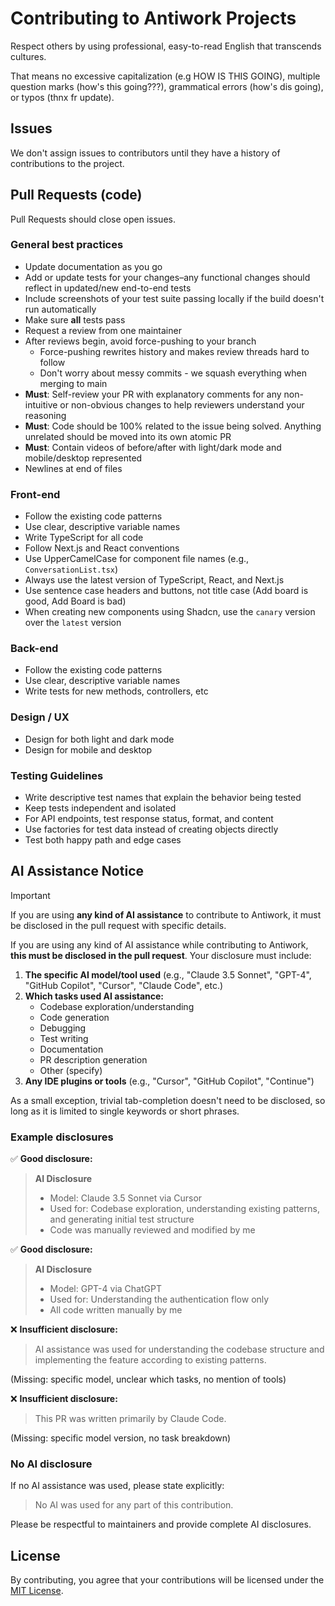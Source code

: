 # Contributing to Antiwork Projects

Respect others by using professional, easy-to-read English that transcends cultures.

That means no excessive capitalization (e.g HOW IS THIS GOING), multiple question marks (how's this going???), grammatical errors (how's dis going), or typos (thnx fr update).

## Issues

We don't assign issues to contributors until they have a history of contributions to the project.

## Pull Requests (code)

Pull Requests should close open issues.

### General best practices

- Update documentation as you go
- Add or update tests for your changes–any functional changes should reflect in updated/new end-to-end tests
- Include screenshots of your test suite passing locally if the build doesn't run automatically
- Make sure **all** tests pass
- Request a review from one maintainer
- After reviews begin, avoid force-pushing to your branch
   - Force-pushing rewrites history and makes review threads hard to follow
   - Don't worry about messy commits - we squash everything when merging to main
- **Must**: Self-review your PR with explanatory comments for any non-intuitive or non-obvious changes to help reviewers understand your reasoning
- **Must**: Code should be 100% related to the issue being solved. Anything unrelated should be moved into its own atomic PR
- **Must**: Contain videos of before/after with light/dark mode and mobile/desktop represented 
- Newlines at end of files

### Front-end

- Follow the existing code patterns
- Use clear, descriptive variable names
- Write TypeScript for all code
- Follow Next.js and React conventions
- Use UpperCamelCase for component file names (e.g., `ConversationList.tsx`)
- Always use the latest version of TypeScript, React, and Next.js
- Use sentence case headers and buttons, not title case (Add board is good, Add Board is bad)
- When creating new components using Shadcn, use the `canary` version over the `latest` version

### Back-end

- Follow the existing code patterns
- Use clear, descriptive variable names
- Write tests for new methods, controllers, etc

### Design / UX

- Design for both light and dark mode
- Design for mobile and desktop

### Testing Guidelines

- Write descriptive test names that explain the behavior being tested
- Keep tests independent and isolated
- For API endpoints, test response status, format, and content
- Use factories for test data instead of creating objects directly
- Test both happy path and edge cases

## AI Assistance Notice

> [!IMPORTANT]
>
> If you are using **any kind of AI assistance** to contribute to Antiwork,
> it must be disclosed in the pull request with specific details.

If you are using any kind of AI assistance while contributing to Antiwork,
**this must be disclosed in the pull request**. Your disclosure must include:

1. **The specific AI model/tool used** (e.g., "Claude 3.5 Sonnet", "GPT-4", "GitHub Copilot", "Cursor", "Claude Code", etc.)
2. **Which tasks used AI assistance:**
   - Codebase exploration/understanding
   - Code generation
   - Debugging
   - Test writing
   - Documentation
   - PR description generation
   - Other (specify)
3. **Any IDE plugins or tools** (e.g., "Cursor", "GitHub Copilot", "Continue")

As a small exception, trivial tab-completion doesn't need to be disclosed,
so long as it is limited to single keywords or short phrases.

### Example disclosures

✅ **Good disclosure:**

> **AI Disclosure**
> - Model: Claude 3.5 Sonnet via Cursor
> - Used for: Codebase exploration, understanding existing patterns, and generating initial test structure
> - Code was manually reviewed and modified by me

✅ **Good disclosure:**

> **AI Disclosure**
> - Model: GPT-4 via ChatGPT
> - Used for: Understanding the authentication flow only
> - All code written manually by me

❌ **Insufficient disclosure:**

> AI assistance was used for understanding the codebase structure and implementing the feature according to existing patterns.

(Missing: specific model, unclear which tasks, no mention of tools)

❌ **Insufficient disclosure:**

> This PR was written primarily by Claude Code.

(Missing: specific model version, no task breakdown)

### No AI disclosure

If no AI assistance was used, please state explicitly:

> No AI was used for any part of this contribution.

Please be respectful to maintainers and provide complete AI disclosures.

## License

By contributing, you agree that your contributions will be licensed under the [MIT License](LICENSE.md).
